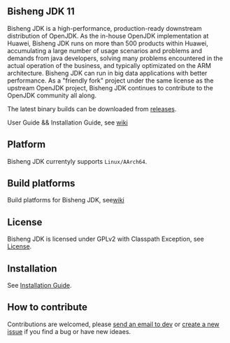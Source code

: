 ## Bisheng JDK 11

Bisheng JDK is a high-performance, production-ready downstream distribution of OpenJDK. As the in-house OpenJDK implementation at Huawei, Bisheng JDK runs on more than 500 products within Huawei, accumulating a large number of usage scenarios and problems and demands from java developers, solving many problems encountered in the actual operation of the business, and typically optimizated on the ARM architecture. Bisheng JDK can run in big data applications with better performance. As a "friendly fork" project under the same license as the upstream OpenJDK project, Bisheng JDK continues to contribute to the OpenJDK community all along.

The latest binary builds can be downloaded from [releases](https://mirrors.huaweicloud.com/kunpeng/archive/compiler/bisheng_jdk/).

User Guide && Installation Guide, see [wiki](https://gitee.com/openeuler/bishengjdk-11/wikis/Home?sort_id=2879167)

## Platform

Bisheng JDK currentyly supports `Linux/AArch64`.

## Build platforms

Build platforms for Bisheng JDK, see[wiki](https://gitee.com/openeuler/bishengjdk-11/wikis/Bisheng%20JDK%2011%20Source%20Code%20Building%20Description?sort_id=3919529)

## License

Bisheng JDK is licensed under GPLv2 with Classpath Exception, see [License](https://gitee.com/openeuler/bishengjdk-11/blob/master/LICENSE).

## Installation

See [Installation Guide](https://gitee.com/openeuler/bishengjdk-11/wikis/Bisheng%20JDK%2011%20Installation%20Guide?sort_id=2879162).

## How to contribute

Contributions are welcomed, please [send an email to dev](https://openeuler.org/zh/community/mailing-list) or [create a new issue](https://gitee.com/openeuler/bishengjdk-11/issues) if you find a bug or have new ideaes.
